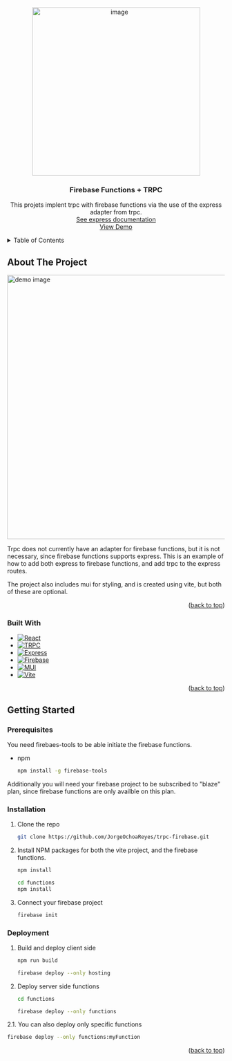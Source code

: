 <!-- Improved compatibility of back to top link: See: https://github.com/othneildrew/Best-README-Template/pull/73 -->
<a name="readme-top"></a>
<!--
*** Thanks for checking out the Best-README-Template. If you have a suggestion
*** that would make this better, please fork the repo and create a pull request
*** or simply open an issue with the tag "enhancement".
*** Don't forget to give the project a star!
*** Thanks again! Now go create something AMAZING! :D
-->



<!-- PROJECT SHIELDS -->
<!--
*** I'm using markdown "reference style" links for readability.
*** Reference links are enclosed in brackets [ ] instead of parentheses ( ).
*** See the bottom of this document for the declaration of the reference variables
*** for contributors-url, forks-url, etc. This is an optional, concise syntax you may use.
*** https://www.markdownguide.org/basic-syntax/#reference-style-links
-->


<!-- PROJECT LOGO -->
<br />
<div align="center">
  <a href="https://github.com/jorgeochoareyes/trpc-firebase">
    <img width="389" alt="image" src="https://user-images.githubusercontent.com/60721681/216798859-927ad8e5-7993-456d-97eb-32d5d6b503bf.png">
  </a>

<h3 align="center">Firebase Functions + TRPC</h3>

  <p align="center">
    This projets implent trpc with firebase functions via the use of the express adapter from trpc. 
    <br />
    <a href="https://trpc.io/docs/express">See express documentation</a>
    <br />
    <a href="https://trpc-firebase-67836.web.app/">View Demo</a>
  </p>
</div>



<!-- TABLE OF CONTENTS -->
<details>
  <summary>Table of Contents</summary>
  <ol>
    <li>
      <a href="#about-the-project">About The Project</a>
      <ul>
        <li><a href="#built-with">Built With</a></li>
      </ul>
    </li>
    <li>
      <a href="#getting-started">Getting Started</a>
      <ul>
        <li><a href="#prerequisites">Prerequisites</a></li>
        <li><a href="#installation">Installation</a></li>
        <li><a href="#deployment">Deployment</a></li>
      </ul>
    </li>
  </ol>
</details>



<!-- ABOUT THE PROJECT -->
## About The Project

<img width="611" alt="demo image" src="https://user-images.githubusercontent.com/60721681/216798449-07f35125-f3f7-409d-9ed6-e46ae56e48a6.png">


Trpc does not currently have an adapter for firebase functions, but it is not necessary, since firebase functions supports express. This is an example of how to add both express to firebase functions, and add trpc to the express routes. 

The project also includes mui for styling, and is created using vite, but both of these are optional. 

<p align="right">(<a href="#readme-top">back to top</a>)</p>



### Built With

* [![React][React.js]][React-url]
* [![TRPC][TRPC]][TRPC-url]
* [![Express][Express]][Express-url]
* [![Firebase][Firebase]][Firebase-url]
* [![MUI][MUI]][MUI-url]
* [![Vite][VIte]][Vite-url]

<p align="right">(<a href="#readme-top">back to top</a>)</p>

<!-- GETTING STARTED -->
## Getting Started

### Prerequisites

You need firebaes-tools to be able initiate the firebase functions. 
* npm
  ```sh
  npm install -g firebase-tools
  ```
  
 Additionally you will need your firebase project to be subscribed to "blaze" plan, since firebase functions are only availble on this plan. 

### Installation

1. Clone the repo
   ```sh
   git clone https://github.com/JorgeOchoaReyes/trpc-firebase.git
   ```
2. Install NPM packages for both the vite project, and the firebase functions. 
   ```sh
   npm install
   
   cd functions 
   npm install 
   
   ```
3. Connect your firebase project
   ```js
   firebase init 
   
   ```
### Deployment

1. Build and deploy client side
   ```sh
   npm run build 
   
   firebase deploy --only hosting 
   ```
2. Deploy server side functions 
   ```sh
   cd functions 
   
   firebase deploy --only functions 
   
   ```
2.1. You can also deploy only specific functions 
   ```sh
   firebase deploy --only functions:myFunction
   ```


<!-- ACKNOWLEDGMENTS -->
<!---## Acknowledgments --->

<!---* []() --->
<!---* []() --->
<!---* []() --->

<p align="right">(<a href="#readme-top">back to top</a>)</p>



<!-- MARKDOWN LINKS & IMAGES -->
<!-- https://www.markdownguide.org/basic-syntax/#reference-style-links -->

[React.js]: https://img.shields.io/badge/React-20232A?style=for-the-badge&logo=react&logoColor=61DAFB
[React-url]: https://reactjs.org/
[MUI]: https://img.shields.io/badge/MUI-20232A?style=for-the-badge&logo=mui&logoColor=#007fff
[MUI-url]: https://mui.com/material-ui/getting-started/overview/
[TRPC]: https://img.shields.io/badge/trpc-20232A?style=for-the-badge&logo=trpc&logoColor=#398ccb
[TRPC-url]: https://trpc.io/
[Vite]: https://img.shields.io/badge/vite-20232A?style=for-the-badge&logo=vite&logoColor=ffc31b
[Vite-url]: [https://svelte.dev/](https://vitejs.dev/)
[Firebase]: https://img.shields.io/badge/firebase-20232A?style=for-the-badge&logo=firebase&logoColor=FFA611
[Firebase-url]: https://firebase.google.com/docs/functions
[Express]: https://img.shields.io/badge/express-20232A?style=for-the-badge&logo=express&logoColor=000000
[Express-url]: https://firebase.google.com/docs/functions
